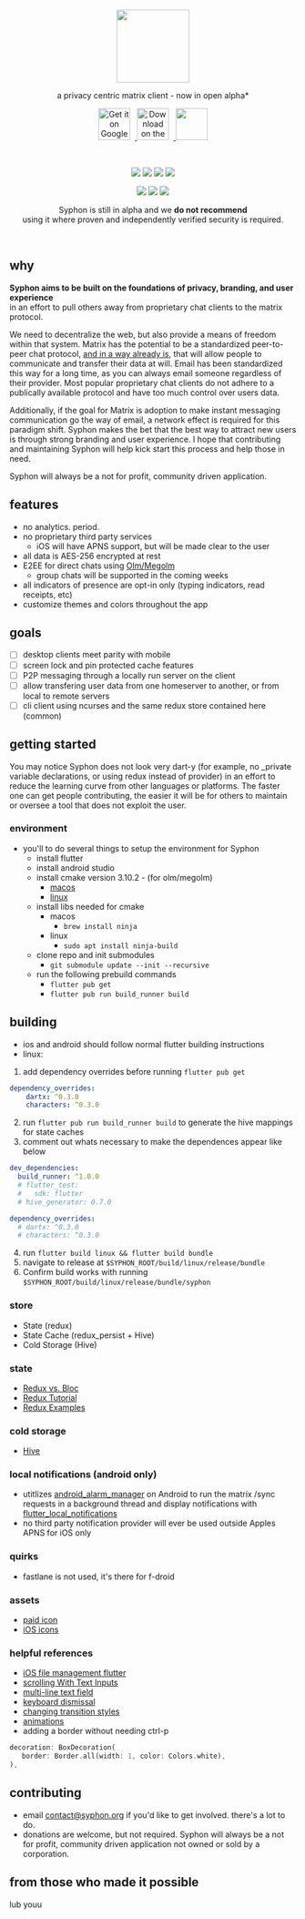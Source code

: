 <br>

<p align='center'>
<img height="128"  src="assets/logo/app_logo_filled.svg"/>
</p>

<p align='center'>
a privacy centric matrix client - now in open alpha*
</p>
 
<p align='center'>
    <a href='https://play.google.com/store/apps/details?id=org.tether.tether'>
        <img  height="56"  alt='Get it on Google Play' style="padding-right:8px;" src='assets/external/en_badge_web_generic.png' />
    </a>
    <a href='https://apps.apple.com/us/app/syphon/id1496285352'>
        <img height="56" alt='Download on the App Store' style="padding-right:8px;" src='assets/external/download_on_the_app_store.svg'/>
    </a>
    <a href='https://f-droid.org/packages/org.tether.tether/'>
        <img height="56" src="assets/external/get-it-on-fdroid.png">
    </a>
</p>

<br>

<p align='center'>
<img src="https://img.shields.io/github/license/syphon-org/syphon?color=teal"/>
<img src="https://img.shields.io/github/v/release/syphon-org/syphon?include_prereleases&color=teal"/>
<img src="https://img.shields.io/github/downloads/syphon-org/syphon/total?color=teal"/> 
<img src="https://img.shields.io/github/commits-since/syphon-org/syphon/0.0.19?color=teal"/>
</p>

<p align='center'> 
    <img src="assets/screenshots/01-android-tiny.png"/>
    <img src="assets/screenshots/03-android-tiny.png"/>
    <img src="assets/screenshots/05-android-tiny.png"/> 
</p>

<p align='center'>
 Syphon is still in alpha and we <b>do not recommend</b><br> 
 using it where proven and independently verified security is required.
</p>
<br>

## why

**Syphon aims to be built on the foundations of privacy, branding, and user experience** 
<br>in an effort to pull others away from proprietary chat clients to the matrix protocol.

We need to decentralize the web, but also provide a means of freedom within that system. Matrix has the potential to be a standardized peer-to-peer chat protocol, [and in a way already is,](https://matrix.org/blog/2020/06/02/introducing-p-2-p-matrix) that will allow people to communicate and transfer their data at will. Email has been standardized this way for a long time, as you can always email someone regardless of their provider. Most popular proprietary chat clients do not adhere to a publically available protocol and have too much control over users data.

Additionally, if the goal for Matrix is adoption to make instant messaging communication go the way of email, a network effect is required for this paradigm shift. Syphon makes the bet that the best way to attract new users is through strong branding and user experience. I hope that contributing and maintaining Syphon will help kick start this process and help those in need. 

Syphon will always be a not for profit, community driven application.

## features
- no analytics. period.
- no proprietary third party services
    - iOS will have APNS support, but will be made clear to the user
- all data is AES-256 encrypted at rest
- E2EE for direct chats using [Olm/Megolm](https://gitlab.matrix.org/matrix-org/olm)
    - group chats will be supported in the coming weeks
- all indicators of presence are opt-in only (typing indicators, read receipts, etc)
- customize themes and colors throughout the app

## goals
- [ ] desktop clients meet parity with mobile
- [ ] screen lock and pin protected cache features
- [ ] P2P messaging through a locally run server on the client
- [ ] allow transfering user data from one homeserver to another, or from local to remote servers 
- [ ] cli client using ncurses and the same redux store contained here (common)

## getting started
You may notice Syphon does not look very dart-y (for example, no \_private variable declarations, or using redux instead of provider) in an effort to reduce the learning curve from other languages or platforms. The faster one can get people contributing, the easier it will be for others to maintain or oversee a tool that does not exploit the user.

### environment
- you'll to do several things to setup the environment for Syphon
    - install flutter
    - install android studio
    - install cmake version 3.10.2 - (for olm/megolm)
        - [macos](https://cmake.org/files/v3.10/cmake-3.10.2-Darwin-x86_64.dmg) 
        - [linux](https://cmake.org/files/v3.10/cmake-3.10.2-Linux-x86_64.sh)
    - install libs needed for cmake
        - macos
            - ```brew install ninja```
        - linux
            - ```sudo apt install ninja-build```
    - clone repo and init submodules
        - ```git submodule update --init --recursive```
    - run the following prebuild commands
        - ```flutter pub get```
        - ```flutter pub run build_runner build```

## building
- ios and android should follow normal flutter building instructions
- linux:

1. add dependency overrides before running ```flutter pub get```

```yml
dependency_overrides:
    dartx: ^0.3.0
    characters: ^0.3.0
``` 

2. run ```flutter pub run build_runner build``` to generate the hive mappings for state caches
3. comment out whats necessary to make the dependences appear like below
```yml
dev_dependencies:
  build_runner: ^1.0.0
  # flutter_test:
  #   sdk: flutter
  # hive_generator: 0.7.0

dependency_overrides:
  # dartx: ^0.3.0
  # characters: ^0.3.0
```
4. run ```flutter build linux && flutter build bundle```
5. navigate to release at ```$SYPHON_ROOT/build/linux/release/bundle```
6. Confirm build works with running ```$SYPHON_ROOT/build/linux/release/bundle/syphon```



### store
- State (redux)
- State Cache (redux_persist + Hive) 
- Cold Storage (Hive)

### state
- [Redux vs. Bloc](https://github.com/ereio/state)
- [Redux Tutorial](https://www.netguru.com/codestories/-implement-redux-with-flutter-app)
- [Redux Examples](https://github.com/brianegan/flutter_architecture_samples/blob/master/firestore_redux/)

### cold storage
- [Hive](https://github.com/hivedb/hive)

### local notifications (android only)
- utitlizes [android_alarm_manager](https://pub.dev/packages?q=background_alarm_manager) on Android to run the matrix /sync requests in a background thread and display notifications with [flutter_local_notifications](https://pub.dev/packages/flutter_local_notifications)
- no third party notification provider will ever be used outside Apples APNS for iOS only

### quirks
- fastlane is not used, it's there for f-droid

### assets
- [paid icon](https://thenounproject.com/search/?q=polygon&i=2596282)
- [iOS icons](https://github.com/smallmuou/ios-icon-generator)

### helpful references
- [iOS file management flutter](https://stackoverflow.com/questions/55220612/how-to-save-a-text-file-in-external-storage-in-ios-using-flutter)
- [scrolling With Text Inputs](https://github.com/flutter/flutter/issues/13339)
- [multi-line text field](https://stackoverflow.com/questions/45900387/multi-line-textfield-in-flutter)
- [keyboard dismissal](https://stackoverflow.com/questions/55863766/how-to-prevent-keyboard-from-dismissing-on-pressing-submit-key-in-flutter)
- [changing transition styles](https://stackoverflow.com/questions/50196913/how-to-change-navigation-animation-using-flutter)
- [animations](https://flutter.dev/docs/development/ui/animations)
- adding a border without needing ctrl-p
```dart
decoration: BoxDecoration(
   border: Border.all(width: 1, color: Colors.white),
),
```


## contributing
- email contact@syphon.org if you'd like to get involved. there's a lot to do.
- donations are welcome, but not required. Syphon will always be a not for profit, community driven application not owned or sold by a corporation.

## from those who made it possible
lub youu
